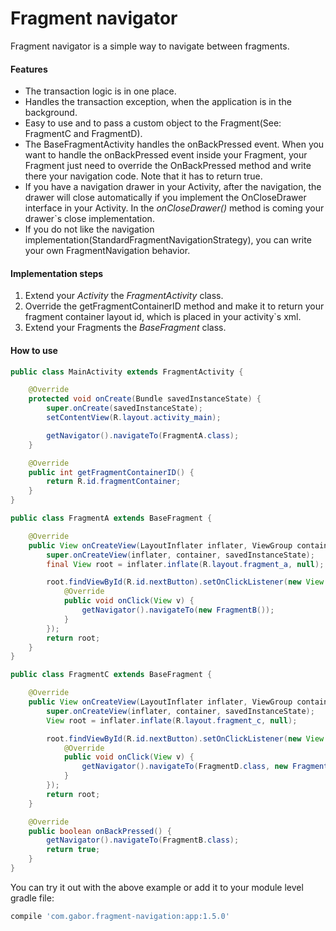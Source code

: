 # Fragment navigator

Fragment navigator is a simple way to navigate between fragments.

#### Features
- The transaction logic is in one place.
- Handles the transaction exception, when the application is in the background.
- Easy to use and to pass a custom object to the Fragment(See: FragmentC and FragmentD).
- The BaseFragmentActivity handles the onBackPressed event. When you want to handle the onBackPressed event inside your Fragment, your Fragment just need to override the OnBackPressed method and write there your navigation code. Note that it has to return true.
- If you have a navigation drawer in your Activity, after the navigation, the drawer will close automatically if you implement the OnCloseDrawer interface in your Activity. In the *onCloseDrawer()* method is coming your drawer`s close implementation.
- If you do not like the navigation implementation(StandardFragmentNavigationStrategy), you can write your own FragmentNavigation behavior.

#### Implementation steps
1. Extend your *Activity* the *FragmentActivity* class.
2. Override the getFragmentContainerID method and make it to return your fragment container layout id, which is placed in your activity`s xml.
3. Extend your Fragments the *BaseFragment* class.

#### How to use

```java
public class MainActivity extends FragmentActivity {

    @Override
    protected void onCreate(Bundle savedInstanceState) {
        super.onCreate(savedInstanceState);
        setContentView(R.layout.activity_main);

        getNavigator().navigateTo(FragmentA.class);
    }

    @Override
    public int getFragmentContainerID() {
        return R.id.fragmentContainer;
    }
}
```

```java
public class FragmentA extends BaseFragment {

    @Override
    public View onCreateView(LayoutInflater inflater, ViewGroup container, Bundle savedInstanceState) {
        super.onCreateView(inflater, container, savedInstanceState);
        final View root = inflater.inflate(R.layout.fragment_a, null);

        root.findViewById(R.id.nextButton).setOnClickListener(new View.OnClickListener() {
            @Override
            public void onClick(View v) {
                getNavigator().navigateTo(new FragmentB());
            }
        });
        return root;
    }
}
```

```java
public class FragmentC extends BaseFragment {

    @Override
    public View onCreateView(LayoutInflater inflater, ViewGroup container, Bundle savedInstanceState) {
        super.onCreateView(inflater, container, savedInstanceState);
        View root = inflater.inflate(R.layout.fragment_c, null);

        root.findViewById(R.id.nextButton).setOnClickListener(new View.OnClickListener() {
            @Override
            public void onClick(View v) {
                getNavigator().navigateTo(FragmentD.class, new FragmentDBehavior2());
            }
        });
        return root;
    }

    @Override
    public boolean onBackPressed() {
        getNavigator().navigateTo(FragmentB.class);
        return true;
    }
}
```

You can try it out with the above example or add it to your module level gradle file:

```gradle
compile 'com.gabor.fragment-navigation:app:1.5.0'
```